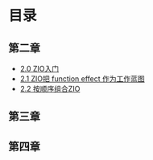 # 目录
## 第二章
* [2.0 ZIO入门](ch2/2.0%20ZIO入门.md)
* [2.1 ZIO把 function effect 作为工作蓝图](ch2/2.1%20ZIO把%20function%20effect%20作为工作蓝图.md)
* [2.2 按顺序组合ZIO](ch2/2.2%20按顺序组合ZIO.md)
## 第三章
## 第四章
